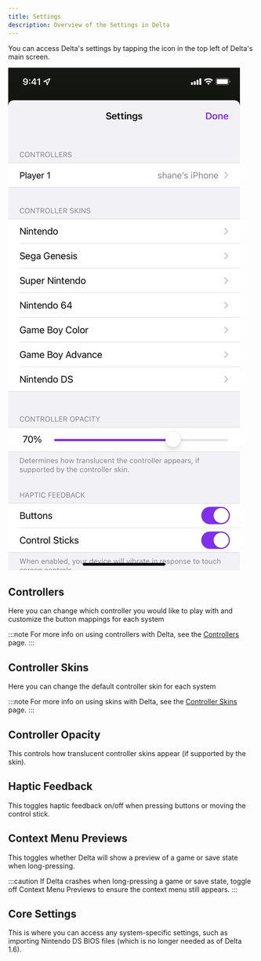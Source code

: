 ```yaml
---
title: Settings
description: Overview of the Settings in Delta
---
```


You can access Delta's settings by tapping the icon in the top left of Delta's main screen.

![SettingsPg](../../../assets/settings.png)

## Controllers

Here you can change which controller you would like to play with and customize the button mappings for each system

:::note
For more info on using controllers with Delta, see the [Controllers](/using-delta/controllers) page.
:::

## Controller Skins

Here you can change the default controller skin for each system

:::note
For more info on using skins with Delta, see the [Controller Skins](/using-delta/controller-skins) page.
:::

## Controller Opacity

This controls how translucent controller skins appear (if supported by the skin).

## Haptic Feedback

This toggles haptic feedback on/off when pressing buttons or moving the control stick.

## Context Menu Previews

This toggles whether Delta will show a preview of a game or save state when long-pressing.

:::caution
If Delta crashes when long-pressing a game or save state, toggle off Context Menu Previews to ensure the context menu still appears.
:::

## Core Settings

This is where you can access any system-specific settings, such as importing Nintendo DS BIOS files (which is no longer needed as of Delta 1.6).

